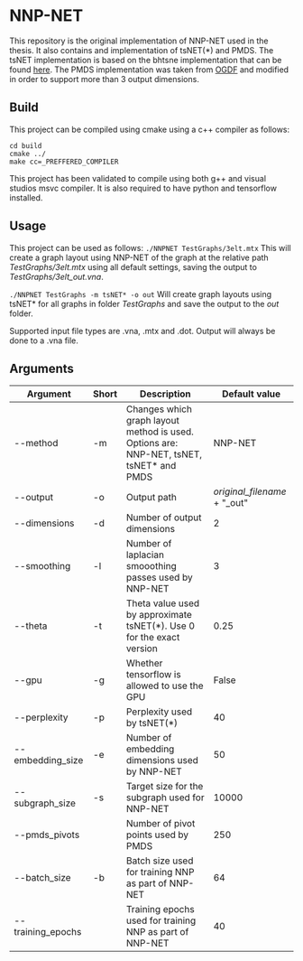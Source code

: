 # NNP-NET

This repository is the original implementation of NNP-NET used in the thesis. It also contains and implementation of tsNET(*) and PMDS. The tsNET implementation is based on the bhtsne implementation that can be found [here](https://github.com/lvdmaaten/bhtsne). The PMDS implementation was taken from [OGDF](https://github.com/ogdf/ogdf) and modified in order to support more than 3 output dimensions.

## Build

This project can be compiled using cmake using a c++ compiler as follows:

```mkdir build
cd build
cmake ../
make cc=_PREFFERED_COMPILER
```

This project has been validated to compile using both g++ and visual studios msvc compiler. It is also required to have python and tensorflow installed.

## Usage

This project can be used as follows:
`./NNPNET TestGraphs/3elt.mtx`
This will create a graph layout using NNP-NET of the graph at the relative path *TestGraphs/3elt.mtx* using all default settings, saving the output to *TestGraphs/3elt_out.vna*.

`./NNPNET TestGraphs -m tsNET* -o out`
Will create graph layouts using tsNET* for all graphs in folder *TestGraphs* and save the output to the *out* folder.

Supported input file types are .vna, .mtx and .dot. Output will always be done to a .vna file.

## Arguments

| Argument | Short | Description | Default value |
| ----------- | ----------- | ----------- | ----------- |
| --method | -m | Changes which graph layout method is used. Options are: NNP-NET, tsNET, tsNET* and PMDS | NNP-NET |
| --output | -o | Output path | *original_filename* + "_out" |
| --dimensions | -d | Number of output dimensions | 2 |
| --smoothing | -l | Number of laplacian smooothing passes used by NNP-NET | 3 |
| --theta | -t | Theta value used by approximate tsNET(*). Use 0 for the exact version | 0.25 |
| --gpu | -g | Whether tensorflow is allowed to use the GPU | False |
| --perplexity | -p | Perplexity used by tsNET(*) | 40 |
| --embedding_size | -e | Number of embedding dimensions used by NNP-NET | 50 |
| --subgraph_size | -s | Target size for the subgraph used for NNP-NET | 10000 |
| --pmds_pivots |  | Number of pivot points used by PMDS | 250 |
| --batch_size | -b | Batch size used for training NNP as part of NNP-NET | 64 |
| --training_epochs |  | Training epochs used for training NNP as part of NNP-NET | 40 |
